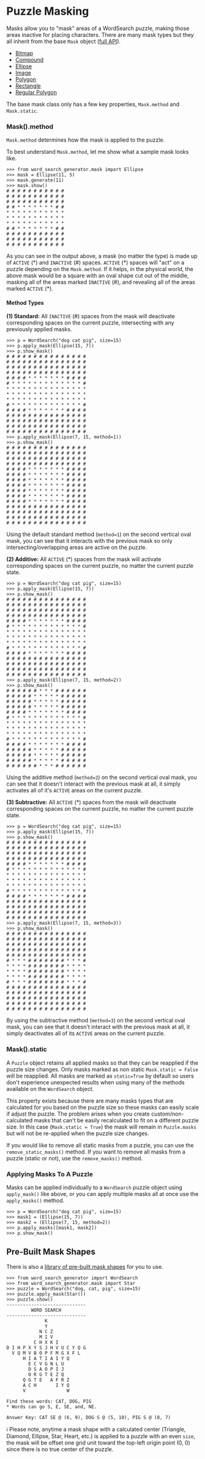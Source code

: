 # Puzzle Masking

Masks allow you to "mask" areas of a WordSearch puzzle, making those areas inactive for placing characters. There are many mask types but they all inherit from the base `Mask` object ([full API](base-object.md)).

* [Bitmap](bitmap.md)
* [Compound](compound.md)
* [Ellipse](ellipse.md)
* [Image](image.md)
* [Polygon](polygon.md)
* [Rectangle](rectangle.md)
* [Regular Polygon](regular-polygon.md)

The base mask class only has a few key properties, `Mask.method` and `Mask.static`.

### Mask().method

`Mask.method` determines how the mask is applied to the puzzle.

To best understand `Mask.method`, let me show what a sample mask looks like.

```pycon
>>> from word_search_generator.mask import Ellipse
>>> mask = Ellipse(11, 5)
>>> mask.generate(11)
>>> mask.show()
# # # # # # # # # # #
# # # # # # # # # # #
# # # # # # # # # # #
# # * * * * * * * # #
* * * * * * * * * * *
* * * * * * * * * * *
* * * * * * * * * * *
# # * * * * * * * # #
# # # # # # # # # # #
# # # # # # # # # # #
# # # # # # # # # # #
```

As you can see in the output above, a mask (no matter the type) is made up of `ACTIVE` (\*) and `INACTIVE` (#) spaces. `ACTIVE` (\*) spaces will "act" on a puzzle depending on the `Mask.method`. If it helps, in the physical world, the above mask would be a square with an oval shape cut out of the middle, masking all of the areas marked `INACTIVE` (#), and revealing all of the areas marked `ACTIVE` (\*).

#### Method Types

**(1) Standard:** All `INACTIVE` (#) spaces from the mask will deactivate corresponding spaces on the current puzzle, intersecting with any previously applied masks.

```pycon
>>> p = WordSearch("dog cat pig", size=15)
>>> p.apply_mask(Ellipse(15, 7))
>>> p.show_mask()
# # # # # # # # # # # # # # #
# # # # # # # # # # # # # # #
# # # # # # # # # # # # # # #
# # # # # # # # # # # # # # #
# # # # * * * * * * * # # # #
# * * * * * * * * * * * * * #
* * * * * * * * * * * * * * *
* * * * * * * * * * * * * * *
* * * * * * * * * * * * * * *
# * * * * * * * * * * * * * #
# # # # * * * * * * * # # # #
# # # # # # # # # # # # # # #
# # # # # # # # # # # # # # #
# # # # # # # # # # # # # # #
# # # # # # # # # # # # # # #
>>> p.apply_mask(Ellipse(7, 15, method=1))
>>> p.show_mask()
# # # # # # # # # # # # # # #
# # # # # # # # # # # # # # #
# # # # # # # # # # # # # # #
# # # # # # # # # # # # # # #
# # # # * * * * * * * # # # #
# # # # * * * * * * * # # # #
# # # # * * * * * * * # # # #
# # # # * * * * * * * # # # #
# # # # * * * * * * * # # # #
# # # # * * * * * * * # # # #
# # # # * * * * * * * # # # #
# # # # # # # # # # # # # # #
# # # # # # # # # # # # # # #
# # # # # # # # # # # # # # #
# # # # # # # # # # # # # # #
```

Using the default standard method (`method=1`) on the second vertical oval mask, you can see that it interacts with the previous mask so only intersecting/overlapping areas are active on the puzzle.

**(2) Additive:** All `ACTIVE` (\*) spaces from the mask will activate corresponding spaces on the current puzzle, no matter the current puzzle state.

```pycon
>>> p = WordSearch("dog cat pig", size=15)
>>> p.apply_mask(Ellipse(15, 7))
>>> p.show_mask()
# # # # # # # # # # # # # # #
# # # # # # # # # # # # # # #
# # # # # # # # # # # # # # #
# # # # # # # # # # # # # # #
# # # # * * * * * * * # # # #
# * * * * * * * * * * * * * #
* * * * * * * * * * * * * * *
* * * * * * * * * * * * * * *
* * * * * * * * * * * * * * *
# * * * * * * * * * * * * * #
# # # # * * * * * * * # # # #
# # # # # # # # # # # # # # #
# # # # # # # # # # # # # # #
# # # # # # # # # # # # # # #
# # # # # # # # # # # # # # #
>>> p.apply_mask(Ellipse(7, 15, method=2))
>>> p.show_mask()
# # # # # # * * * # # # # # #
# # # # # * * * * * # # # # #
# # # # # * * * * * # # # # #
# # # # # * * * * * # # # # #
# # # # * * * * * * * # # # #
# * * * * * * * * * * * * * #
* * * * * * * * * * * * * * *
* * * * * * * * * * * * * * *
* * * * * * * * * * * * * * *
# * * * * * * * * * * * * * #
# # # # * * * * * * * # # # #
# # # # # * * * * * # # # # #
# # # # # * * * * * # # # # #
# # # # # * * * * * # # # # #
# # # # # # * * * # # # # # #
```

Using the additive method (`method=2`) on the second vertical oval mask, you can see that it doesn't interact with the previous mask at all, it simply activates all of it's `ACTIVE` areas on the current puzzle.

**(3) Subtractive:** All `ACTIVE` (\*) spaces from the mask will deactivate corresponding spaces on the current puzzle, no matter the current puzzle state.

```pycon
>>> p = WordSearch("dog cat pig", size=15)
>>> p.apply_mask(Ellipse(15, 7))
>>> p.show_mask()
# # # # # # # # # # # # # # #
# # # # # # # # # # # # # # #
# # # # # # # # # # # # # # #
# # # # # # # # # # # # # # #
# # # # * * * * * * * # # # #
# * * * * * * * * * * * * * #
* * * * * * * * * * * * * * *
* * * * * * * * * * * * * * *
* * * * * * * * * * * * * * *
# * * * * * * * * * * * * * #
# # # # * * * * * * * # # # #
# # # # # # # # # # # # # # #
# # # # # # # # # # # # # # #
# # # # # # # # # # # # # # #
# # # # # # # # # # # # # # #
>>> p.apply_mask(Ellipse(7, 15, method=3))
>>> p.show_mask()
# # # # # # # # # # # # # # #
# # # # # # # # # # # # # # #
# # # # # # # # # # # # # # #
# # # # # # # # # # # # # # #
# # # # # # # # # # # # # # #
# * * * # # # # # # # * * * #
* * * * # # # # # # # * * * *
* * * * # # # # # # # * * * *
* * * * # # # # # # # * * * *
# * * * # # # # # # # * * * #
# # # # # # # # # # # # # # #
# # # # # # # # # # # # # # #
# # # # # # # # # # # # # # #
# # # # # # # # # # # # # # #
# # # # # # # # # # # # # # #
```

By using the subtractive method (`method=3`) on the second vertical oval mask, you can see that it doesn't interact with the previous mask at all, it simply deactivates all of its `ACTIVE` areas on the current puzzle.

### Mask().static

A `Puzzle` object retains all applied masks so that they can be reapplied if the puzzle size changes. Only masks marked as non static `Mask.static = False` will be reapplied. All masks are marked as `static=True` by default so users don't experience unexpected results when using many of the methods available on the `WordSearch` object.

This property exists because there are many masks types that are calculated for you based on the puzzle size so these masks can easily scale if adjust the puzzle. The problem arises when you create custom/non-calculated masks that can't be easily recalculated to fit on a different puzzle size. In this case (`Mask.static = True`) the mask will remain in `Puzzle.masks` but will not be re-applied when the puzzle size changes.

If you would like to remove all static masks from a puzzle, you can use the `remove_static_masks()` method. If you want to remove all masks from a puzzle (static or not), use the `remove_masks()` method.

### Applying Masks To A Puzzle

Masks can be applied individually to a `WordSearch` puzzle object using `apply_mask()` like above, or you can apply multiple masks all at once use the `apply_masks()` method.

```pycon
>>> p = WordSearch("dog cat pig", size=15)
>>> mask1 = (Ellipse(15, 7))
>>> mask2 = (Ellipse(7, 15, method=2))
>>> p.apply_masks([mask1, mask2])
>>> p.show_mask()
```

## Pre-Built Mask Shapes

There is also a [library of pre-built mask shapes](shapes.md) for you to use.

```pycon
>>> from word_search_generator import WordSearch
>>> from word_search_generator.mask import Star
>>> puzzle = WordSearch("dog, cat, pig", size=15)
>>> puzzle.apply_mask(Star())
>>> puzzle.show()
-----------------------------
         WORD SEARCH
-----------------------------
              K
              Y
            N C Z
            M I V
          C H X K I
D I H P X Y S J H V U C Y Q G
  V Q M V B O P F M G X F L
      H I A T I A I Y Q
        E C V G N L U
        D S A O P I J
        O R G T E Z Q
      Q G T E   A F R Z
      A C H       I Y Q
      V               W

Find these words: CAT, DOG, PIG
* Words can go S, E, SE, and, NE.

Answer Key: CAT SE @ (6, 9), DOG S @ (5, 10), PIG S @ (8, 7)
```

ℹ️ Please note, anytime a mask shape with a calculated center (Triangle, Diamond, Ellipse, Star, Heart, etc.) is applied to a puzzle with an even `size`, the mask will be offset one grid unit toward the top-left origin point (0, 0) since there is no true center of the puzzle.
